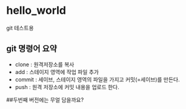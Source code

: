 # hello_world
git 테스트용

## git 명령어 요약
- clone : 원격저장소를 복사
- add : 스테이지 영역에 작업 파일 추가
- commit : 세이브, 스테이지 영역의 파일을 가지고 커밋(=세이브)를 만든다.
- push : 원격 저장소에 커밋 내용을 업로드 한다.

##두번째 버전에는 무얼 담을까요?